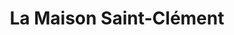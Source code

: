 ---
title: "La Maison Saint-Clément"
url: /ancy-sur-moselle/la-maison-saint-clement/
shop: Metzgerei
---